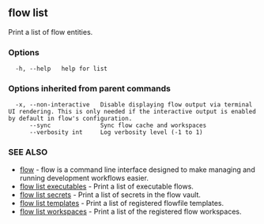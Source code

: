 ## flow list

Print a list of flow entities.

### Options

```
  -h, --help   help for list
```

### Options inherited from parent commands

```
  -x, --non-interactive   Disable displaying flow output via terminal UI rendering. This is only needed if the interactive output is enabled by default in flow's configuration.
      --sync              Sync flow cache and workspaces
      --verbosity int     Log verbosity level (-1 to 1)
```

### SEE ALSO

* [flow](flow.md)	 - flow is a command line interface designed to make managing and running development workflows easier.
* [flow list executables](flow_list_executables.md)	 - Print a list of executable flows.
* [flow list secrets](flow_list_secrets.md)	 - Print a list of secrets in the flow vault.
* [flow list templates](flow_list_templates.md)	 - Print a list of registered flowfile templates.
* [flow list workspaces](flow_list_workspaces.md)	 - Print a list of the registered flow workspaces.

